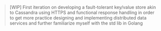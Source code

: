 > [WIP] First iteration on developing a fault-tolerant key/value store akin to Cassandra
  using HTTPS and functional response handling in order to get more practice designing
  and implementing distributed data services and further familiarize myself with the
  std lib in Golang
